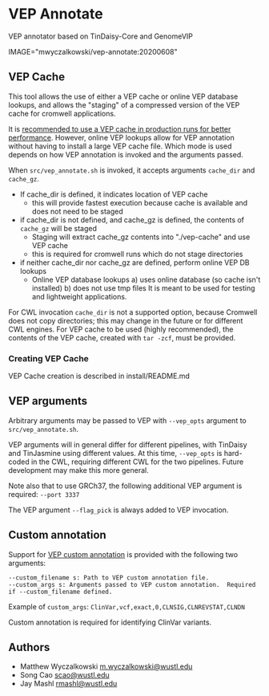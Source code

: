 # VEP Annotate

VEP annotator based on TinDaisy-Core and GenomeVIP

IMAGE="mwyczalkowski/vep-annotate:20200608"

## VEP Cache 

This tool allows the use of either a VEP cache or online VEP database lookups, and allows the 
"staging" of a compressed version of the VEP cache for cromwell applications. 

It is [recommended to use a VEP cache in production runs for better performance](https://www.ensembl.org/info/docs/tools/vep/script/vep_cache.html).
However, online VEP lookups allow for VEP annotation without having to install a large VEP cache file.  Which mode
is used depends on how VEP annotation is invoked and the arguments passed.

When `src/vep_annotate.sh` is invoked, it accepts arguments `cache_dir` and `cache_gz`.

* If cache_dir is defined, it indicates location of VEP cache 
  * this will provide fastest execution because cache is available and does not need to be staged
* if cache_dir is not defined, and cache_gz is defined, the contents of `cache_gz` will be staged
  * Staging will extract cache_gz contents into "./vep-cache" and use VEP cache
  * this is required for cromwell runs which do not stage directories
* if neither cache_dir nor cache_gz are defined, perform online VEP DB lookups
  * Online VEP database lookups a) uses online database (so cache isn't installed) b) does not use tmp files
    It is meant to be used for testing and lightweight applications.  

For CWL invocation `cache_dir` is not a supported option, because Cromwell does not copy directories; this may
change in the future or for different CWL engines.  For VEP cache to be used (highly recommended), the 
contents of the VEP cache, created with `tar -zcf`, must be provided.

### Creating VEP Cache

VEP Cache creation is described in install/README.md

## VEP arguments 

Arbitrary arguments may be passed to VEP with `--vep_opts` argument to `src/vep_annotate.sh`.  

VEP arguments will in general differ for different pipelines, with TinDaisy and TinJasmine using different values.
At this time, `--vep_opts` is hard-coded in the CWL, requiring different CWL for the two pipelines.  Future development
may make this more general.

Note also that to use GRCh37, the following additional VEP argument is required: `--port 3337`

The VEP argument `--flag_pick` is always added to VEP invocation.

## Custom annotation

Support for [VEP custom annotation](http://useast.ensembl.org/info/docs/tools/vep/script/vep_custom.html)
is provided with the following two arguments:
```
--custom_filename s: Path to VEP custom annotation file.  
--custom_args s: Arguments passed to VEP custom annotation.  Required if --custom_filename defined.  
```
Example of `custom_args`: `ClinVar,vcf,exact,0,CLNSIG,CLNREVSTAT,CLNDN`

Custom annotation is required for identifying ClinVar variants.

## Authors

* Matthew Wyczalkowski <m.wyczalkowski@wustl.edu>
* Song Cao <scao@wustl.edu>
* Jay Mashl <rmashl@wustl.edu>
